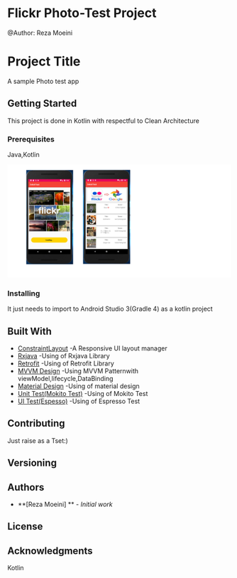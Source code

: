 # Flickr Photo-Test Project
@Author: Reza Moeini

# Project Title

A sample Photo test app

## Getting Started

This project is done in Kotlin with respectful to Clean Architecture

### Prerequisites

Java,Kotlin


![Main Screen](https://github.com/reza575/DeloitTest/blob/master/screenshots/deloittest.png)




### Installing

It just needs to import to Android Studio 3(Gradle 4) as a kotlin project

## Built With

* [ConstraintLayout](https://developer.android.com/guide/topics/ui/layout/relative) -A Responsive UI layout manager
* [Rxjava](https://proandroiddev.com/exploring-rxjava-in-android-e52ed7ef32e2) -Using of Rxjava Library
* [Retrofit](https://www.vogella.com/tutorials/Retrofit/article.html) -Using of Retrofit Library
* [MVVM Design](https://www.journaldev.com/20292/android-mvvm-design-pattern) -Using MVVM Patternwith viewModel,lifecycle,DataBinding
* [Material Design](https://developer.android.com/guide/topics/ui/look-and-feel) -Using of material design
* [Unit Test(Mokito Test)](https://www.vogella.com/tutorials/Mockito/article.html) -Using of Mokito Test
* [UI Test(Espesso)](https://www.vogella.com/tutorials/AndroidTestingEspresso/article.html) -Using of Espresso Test



## Contributing

Just raise as a Tset:)

## Versioning


## Authors

* **[Reza Moeini] ** - *Initial work* 


## License


## Acknowledgments
Kotlin
